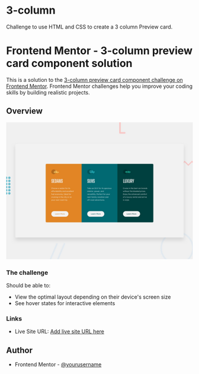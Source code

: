 # 3-column
Challenge to use  HTML and CSS to create a 3 column Preview card.

# Frontend Mentor - 3-column preview card component solution

This is a solution to the [3-column preview card component challenge on Frontend Mentor](https://www.frontendmentor.io/challenges/3column-preview-card-component-pH92eAR2-). Frontend Mentor challenges help you improve your coding skills by building realistic projects. 



## Overview
![](/images/desktop-preview.jpg)

### The challenge

Should be able to:

- View the optimal layout depending on their device's screen size
- See hover states for interactive elements


### Links
- Live Site URL: [Add live site URL here](https://your-live-site-url.com)


## Author

- Frontend Mentor - [@yourusername](https://www.frontendmentor.io/profile/yourusername)


